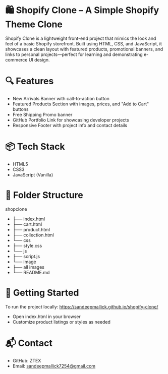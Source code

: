 # 🛍️ Shopify Clone – A Simple Shopify Theme Clone
Shopify Clone is a lightweight front-end project that mimics the look and feel of a basic Shopify storefront. Built using HTML, CSS, and JavaScript, it showcases a clean layout with featured products, promotional banners, and links to personal projects—perfect for learning and demonstrating e-commerce UI design.

# 🔍 Features
- New Arrivals Banner with call-to-action button
- Featured Products Section with images, prices, and "Add to Cart" buttons
- Free Shipping Promo banner
- GitHub Portfolio Link for showcasing developer projects
- Responsive Footer with project info and contact details
  
# 📦 Tech Stack
- HTML5
- CSS3
- JavaScript (Vanilla)

# 📁 Folder Structure
shopclone
- ├── index.html
- ├── cart.html
- ├── product.html
- ├── collection.html 
- └── css
-    ├── style.css
- └── js
 -   ├── script.js
- └── image
-    ├── all images 
- └── README.md


# 🚀 Getting Started
To run the project locally: https://sandeepmallick.github.io/shopify-clone/
- Open index.html in your browser
- Customize product listings or styles as needed

# 📬 Contact
- GitHub: ZTEX
- Email: sandeepmallick7254@gmail.com

